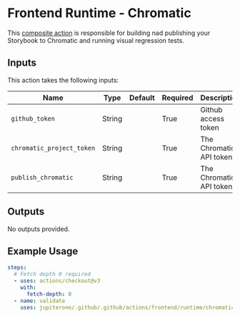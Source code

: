 # Frontend Runtime - Chromatic

This [composite action](./action.yml) is responsible for building nad publishing
your Storybook to Chromatic and running visual regression tests.

## Inputs

This action takes the following inputs:

| Name                      | Type   | Default | Required | Description             |
| ------------------------- | ------ | ------- | -------- | ----------------------- |
| `github_token`            | String |         | True     | Github access token     |
| `chromatic_project_token` | String |         | True     | The Chromatic API token |
| `publish_chromatic`       | String |         | True     | The Chromatic API token |

## Outputs

No outputs provided.

## Example Usage

```yaml
steps:
  # Fetch depth 0 required
  - uses: actions/checkout@v3
    with:
      fetch-depth: 0
  - name: validate
    uses: jupiterone/.github/.github/actions/frontend/runtime/chromatic
```
